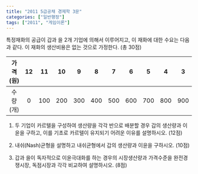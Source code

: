 ```yaml
---
title: "2011 5급공채 경제학 3문"
categories: ["일반행정"]
tags: ["2011", "게임이론"]
---
```


특정재화의 공급이 갑과 을 2개 기업에 의해서 이루어지고, 이 재화에 대한 수요는 다음과 같다. 이 재화의 생산비용은 없는 것으로 가정한다. (총 30점)

| 가격(원) | 12 | 11  | 10  | 9   | 8   | 7   | 6   | 5   | 4   | 3   | 2    | 1    | 0    |
|:--------:|:--:|:---:|:---:|:---:|:---:|:---:|:---:|:---:|:---:|:---:|:----:|:----:|:----:|
| 수량(개) | 0  | 100 | 200 | 300 | 400 | 500 | 600 | 700 | 800 | 900 | 1000 | 1100 | 1200 |

1) 두 기업이 카르텔을 구성하여 생산량을 각각 반으로 배분할 경우 갑의 생산량과 이윤을 구하고, 이를 기초로 카르텔이 유지되기 어려운 이유를 설명하시오. (12점)

2) 내쉬(Nash)균형을 설명하고 내쉬균형에서 갑의 생산량과 이윤을 구하시오. (10점)

3) 갑과 을이 독자적으로 이윤극대화를 하는 경우의 시장생산량과 가격수준을 완전경쟁시장, 독점시장과 각각 비교하여 설명하시오. (8점)
